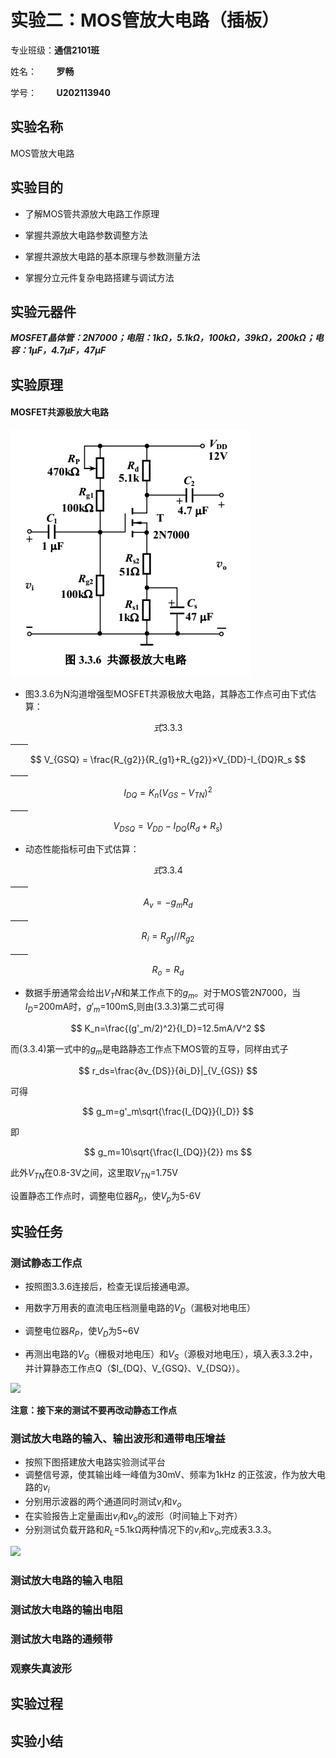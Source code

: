 # 实验二：MOS管放大电路（插板）

专业班级：**通信2101班**

姓名：        **罗畅**

学号：        **U202113940**

## 实验名称

MOS管放大电路

## 实验目的

- 了解MOS管共源放大电路工作原理

- 掌握共源放大电路参数调整方法

- 掌握共源放大电路的基本原理与参数测量方法

- 掌握分立元件复杂电路搭建与调试方法

## 实验元器件

***MOSFET晶体管：2N7000；电阻：1kΩ，5.1kΩ，100kΩ，39kΩ，200kΩ；电容：1μF，4.7μF，47μF***

## 实验原理

#### MOSFET共源极放大电路

![](https://github.com/HUSTerCH/Base/raw/master/circuitDesign/ex2/%E5%AE%9E%E9%AA%8C%E5%8E%9F%E7%90%86_%E5%85%B1%E6%BA%90%E6%9E%81%E6%94%BE%E5%A4%A7%E7%94%B5%E8%B7%AF.png)

- 图3.3.6为N沟道增强型MOSFET共源极放大电路，其静态工作点可由下式估算：

$$
式3.3.3
$$
——
$$
V_{GSQ} = \frac{R_{g2}}{R_{g1}+R_{g2}}×V_{DD}-I_{DQ}R_s
$$
——
$$
I_{DQ}=K_n(V_{GS}-V_{TN})^2
$$
——
$$
V_{DSQ}=V_{DD}-I_{DQ}(R_d+R_s)
$$

- 动态性能指标可由下式估算：

$$
式3.3.4
$$
——
$$
A_v=-g_mR_d
$$
——
$$
R_i=R_{g1}//R_{g2}
$$
——
$$
R_o=R_d
$$

- 数据手册通常会给出$V_TN$和某工作点下的$g_m$。对于MOS管2N7000，当$I_D$=200mA时，$g'_m$=100mS,则由(3.3.3)第二式可得

$$
K_n=\frac{(g'_m/2)^2}{I_D}=12.5mA/V^2
$$

而(3.3.4)第一式中的$g_m$是电路静态工作点下MOS管的互导，同样由式子

$$
r_ds=\frac{∂v_{DS}}{∂i_D}|_{V_{GS}}
$$

可得

$$
g_m=g'_m\sqrt{\frac{I_{DQ}}{I_D}}
$$

即

$$
g_m=10\sqrt{\frac{I_{DQ}}{2}} ms
$$

此外$V_{TN}$在0.8-3V之间，这里取$V_{TN}$=1.75V

设置静态工作点时，调整电位器$R_p$，使$V_p$为5-6V

## 实验任务

### 测试静态工作点

- 按照图3.3.6连接后，检查无误后接通电源。

- 用数字万用表的直流电压档测量电路的$V_D$（漏极对地电压）

- 调整电位器$R_P$，使$V_D$为5~6V

- 再测出电路的$V_G$（栅极对地电压）和$V_S$（源极对地电压），填入表3.3.2中，并计算静态工作点Q（$I_{DQ}、V_{GSQ}、V_{DSQ}）。

![](https://github.com/HUSTerCH/Base/raw/master/circuitDesign/ex2/%E8%A1%A83.3.2.png)

**注意：接下来的测试不要再改动静态工作点**

### 测试放大电路的输入、输出波形和通带电压增益

- 按照下图搭建放大电路实验测试平台
- 调整信号源，使其输出峰一峰值为30mV、频率为1kHz 的正弦波，作为放大电路的$v_i$
- 分别用示波器的两个通道同时测试$v_i$和$v_o$
- 在实验报告上定量画出$v_i$和$v_o$的波形（时间轴上下对齐）
- 分别测试负载开路和$R_L$=5.1kΩ两种情况下的$v_i$和$v_o$,完成表3.3.3。

![](https://github.com/HUSTerCH/Base/raw/master/circuitDesign/ex2/%E5%9B%BE3.2.7.png)

### 测试放大电路的输入电阻

### 测试放大电路的输出电阻

### 测试放大电路的通频带

### 观察失真波形

## 实验过程

## 实验小结
